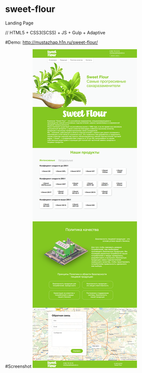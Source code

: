 # sweet-flour
Landing Page 

// HTML5 + CSS3(SCSS) + JS + Gulp + Adaptive

#Demo: http://mustazhap.h1n.ru/sweet-flour/

#Screenshot
![screen](https://raw.githubusercontent.com/mustazhap/sweet-flour/master/screen-sweet.png?raw=true)
